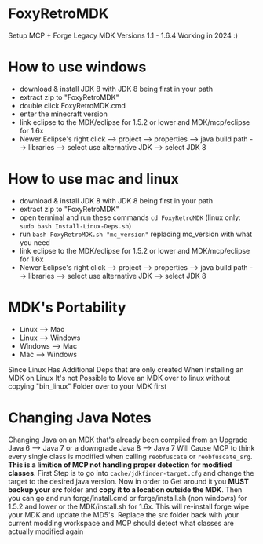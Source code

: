 # FoxyRetroMDK
 Setup MCP + Forge Legacy MDK Versions 1.1 - 1.6.4 Working in 2024 :)

 # How to use windows
 * download & install JDK 8 with JDK 8 being first in your path
 * extract zip to "FoxyRetroMDK"
 * double click FoxyRetroMDK.cmd
 * enter the minecraft version
 * link eclipse to the MDK/eclipse for 1.5.2 or lower and MDK/mcp/eclipse for 1.6x
 * Newer Eclipse's right click --> project --> properties --> java build path --> libraries --> select use alternative JDK --> select JDK 8

# How to use mac and linux
 * download & install JDK 8 with JDK 8 being first in your path
 * extract zip to "FoxyRetroMDK"
 * open terminal and run these commands `cd FoxyRetroMDK` (linux only: `sudo bash Install-Linux-Deps.sh`)
 * run `bash FoxyRetroMDK.sh "mc_version"` replacing mc_version with what you need
 * link eclipse to the MDK/eclipse for 1.5.2 or lower and MDK/mcp/eclipse for 1.6x
 * Newer Eclipse's right click --> project --> properties --> java build path --> libraries --> select use alternative JDK --> select JDK 8

# MDK's Portability
* Linux --> Mac
* Linux --> Windows
* Windows --> Mac
* Mac --> Windows

Since Linux Has Additional Deps that are only created When Installing an MDK on Linux It's not Possible to Move an MDK over to linux without copying "bin_linux" Folder over to your MDK first

# Changing Java Notes
Changing Java on an MDK that's already been compiled from an Upgrade Java 6 --> Java 7 or a downgrade Java 8 --> Java 7 Will Cause MCP to think every single class is modified when calling `reobfuscate` or `reobfuscate_srg`. **This is a limition of MCP not handling proper detection for modified classes**. First Step is to go into `cache/jdkfinder-target.cfg` and change the target to the desired java version. Now in order to Get around it you **MUST backup your src** folder and **copy it to a location outside the MDK**. Then you can go and run forge/install.cmd or forge/install.sh (non windows) for 1.5.2 and lower or the MDK/install.sh for 1.6x. This will re-install forge wipe your MDK and update the MD5's. Replace the src folder back with your current modding workspace and MCP should detect what classes are actually modified again
